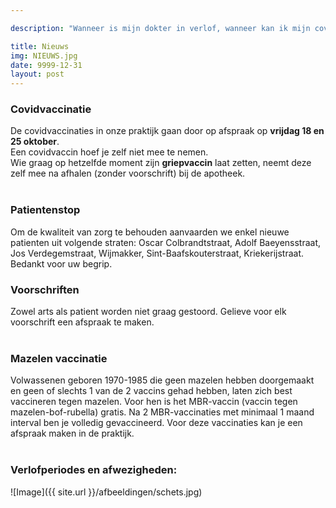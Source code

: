 ```yaml
---

description: "Wanneer is mijn dokter in verlof, wanneer kan ik mijn covidvaccin laten zetten en ander nieuws.. "

title: Nieuws
img: NIEUWS.jpg
date: 9999-12-31
layout: post
---
```


### Covidvaccinatie
De covidvaccinaties in onze praktijk gaan door op afspraak op **vrijdag 18 en 25 oktober**. <br>
Een covidvaccin hoef je zelf niet mee te nemen. <br>
Wie graag op hetzelfde moment zijn **griepvaccin** laat zetten, neemt deze zelf mee na afhalen (zonder voorschrift) bij de apotheek. <br><br>

### Patientenstop
Om de kwaliteit van zorg te behouden aanvaarden we enkel nieuwe patienten uit volgende straten: Oscar Colbrandtstraat, Adolf Baeyensstraat, Jos Verdegemstraat, Wijmakker, Sint-Baafskouterstraat, Kriekerijstraat. Bedankt voor uw begrip.

### Voorschriften
Zowel arts als patient worden niet graag gestoord. Gelieve voor elk voorschrift een afspraak te maken.<br><br>

### Mazelen vaccinatie
Volwassenen geboren 1970-1985 die geen mazelen hebben doorgemaakt en geen of slechts 1 van de 2 vaccins gehad hebben, laten zich best vaccineren tegen mazelen. Voor hen is het MBR-vaccin (vaccin tegen mazelen-bof-rubella) gratis. Na 2 MBR-vaccinaties met minimaal 1 maand interval ben je volledig gevaccineerd. Voor deze vaccinaties kan je een afspraak maken in de praktijk.<br><br>

### Verlofperiodes en afwezigheden:






![Image]({{ site.url }}/afbeeldingen/schets.jpg)








